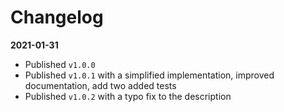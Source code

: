 # Changelog

**2021-01-31**

- Published `v1.0.0`
- Published `v1.0.1` with a simplified implementation, improved documentation, add two added tests
- Published `v1.0.2` with a typo fix to the description
